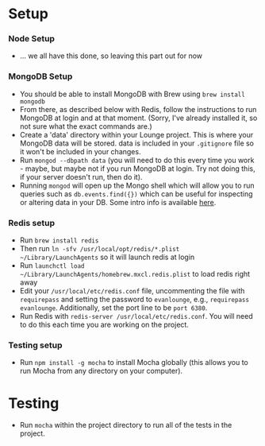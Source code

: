 # Setup
### Node Setup
* ... we all have this done, so leaving this part out for now

### MongoDB Setup
* You should be able to install MongoDB with Brew using `brew install mongodb`
* From there, as described below with Redis, follow the instructions to run MongoDB at login and at that moment. (Sorry, I've already installed it, so not sure what the exact commands are.)
* Create a 'data' directory within your Lounge project. This is where your MongoDB data will be stored. data is included in your `.gitignore` file so it won't be included in your changes.
* Run `mongod --dbpath data` (you will need to do this every time you work - maybe, but maybe not if you run MongoDB at login. Try not doing this, if your server doesn't run, then do it).
* Running `mongod` will open up the Mongo shell which will allow you to run queries such as `db.events.find({})` which can be useful for inspecting or altering data in your DB. Some intro info is available [here](http://docs.mongodb.org/manual/tutorial/getting-started-with-the-mongo-shell/).

### Redis setup
* Run `brew install redis`
* Then run `ln -sfv /usr/local/opt/redis/*.plist ~/Library/LaunchAgents` so it will launch redis at login
* Run `launchctl load ~/Library/LaunchAgents/homebrew.mxcl.redis.plist` to load redis right away 
* Edit your `/usr/local/etc/redis.conf` file, uncommenting the file with `requirepass` and setting the password to `evanlounge`, e.g., `requirepass evanlounge`. Additionally, set the port line to be `port 6380`.
* Run Redis with `redis-server /usr/local/etc/redis.conf`. You will need to do this each time you are working on the project.

### Testing setup
* Run `npm install -g mocha` to install Mocha globally (this allows you to run Mocha from any directory on your computer).

# Testing
* Run `mocha` within the project directory to run all of the tests in the project.
